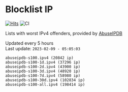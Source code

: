 # Blocklist IP

[![Hits](https://hits.seeyoufarm.com/api/count/incr/badge.svg?url=https%3A%2F%2Fgithub.com%2Fborestad%2Fblocklist-ip%2F&count_bg=%2379C83D&title_bg=%23555555&icon=&icon_color=%23E7E7E7&title=hits&edge_flat=false)](https://hits.seeyoufarm.com)  ![CI](https://img.shields.io/github/workflow/status/borestad/blocklist-ip/CI?style=flat-square)

Lists with worst IPv4 offenders, provided by [AbuseIPDB](https://www.abuseipdb.com/)

<!-- FOOTER-PLACEHOLDER -->
Updated every 5 hours<br>
Last update: `2023-02-09 - 05:05:03`
```
abuseipdb-s100.ipv4 (20842 ip)
abuseipdb-s100-1d.ipv4 (37296 ip)
abuseipdb-s100-2d.ipv4 (43900 ip)
abuseipdb-s100-3d.ipv4 (48920 ip)
abuseipdb-s100-7d.ipv4 (58980 ip)
abuseipdb-s100-30d.ipv4 (102834 ip)
abuseipdb-s100-all.ipv4 (198414 ip)
```
